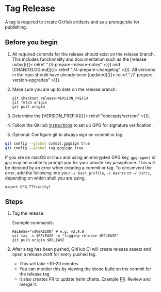 # Tag Release

A tag is required to create GitHub artifacts and as a prerequisite for publishing.

## Before you begin

1. All required commits for the release should exist on the release branch. This includes functionality and documentation such as the [release notes]({{< relref "./3-prepare-release-notes" >}}) and [CHANGELOG.md]({{< relref "./4-prepare-changelog" >}}). All versions in the repo should have already been [updated]({{< relref "./7-prepare-version-upgrades" >}}).

1. Make sure you are up to date on the release branch:

   ```
   git checkout release-VERSION_PREFIX
   git fetch origin
   git pull origin
   ```

1. Determine the [VERSION_PREFIX]({{< relref "concepts/version" >}}).

1. Follow the GitHub [instructions](https://docs.github.com/en/authentication/managing-commit-signature-verification) to set up GPG for signature verification.

1. Optional: Configure git to always sign on commit or tag.

```bash
git config --global commit.gpgSign true
git config --global tag.gpgSign true
```

If you are on macOS or linux and using an encrypted GPG key, `gpg-agent` or `gpg` may be unable
to prompt you for your private key passphrase. This will be denoted by an error
when creating a commit or tag. To circumvent the error, add the following into
your `~/.bash_profile`, `~/.bashrc` or `~/.zshrc`, depending on which shell you are using.

```
export GPG_TTY=$(tty)
```

## Steps

1. Tag the release:

    Example commands:

    ```
	RELEASE="v$VERSION" # e.g: v2.9.0
    git tag -s $RELEASE -m "tagging release $RELEASE"
    git push origin $RELEASE
    ```

1. After a tag has been pushed, GitHub CI will create release assets and open a release draft for every pushed tag.

    - This will take ~10-20 minutes.
    - You can monitor this by viewing the drone build on the commit for the release tag.
	- It also creates PR to update helm charts. Example [PR](https://github.com/grafana/loki/pull/10479). Review and merge it.
